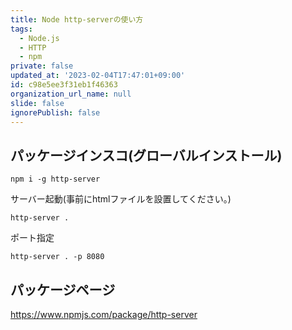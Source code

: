 ```yaml
---
title: Node http-serverの使い方
tags:
  - Node.js
  - HTTP
  - npm
private: false
updated_at: '2023-02-04T17:47:01+09:00'
id: c98e5ee3f31eb1f46363
organization_url_name: null
slide: false
ignorePublish: false
---
```

## パッケージインスコ(グローバルインストール)

```
npm i -g http-server
```


サーバー起動(事前にhtmlファイルを設置してください。)
```
http-server .
```

ポート指定
```
http-server . -p 8080
```

## パッケージページ
https://www.npmjs.com/package/http-server
